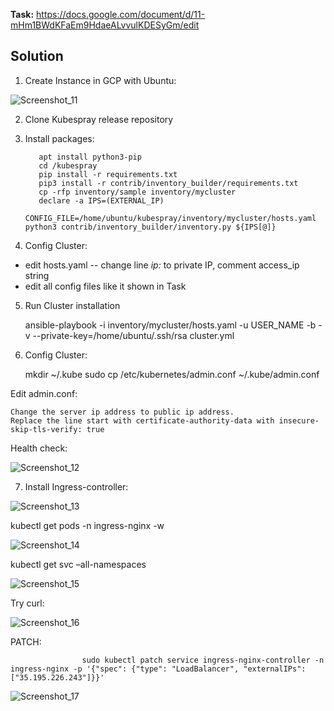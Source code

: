**Task:** https://docs.google.com/document/d/11-mHm1BWdKFaEm9HdaeALvvulKDESyGm/edit

## Solution

1. Create Instance in GCP with Ubuntu:

![Screenshot_11](https://user-images.githubusercontent.com/79985930/216808382-ee0ab4a9-1e1d-46f1-9e64-a8185e733b17.png)

2. Clone Kubespray release  repository

3. Install packages:

          apt install python3-pip
          cd /kubespray
          pip install -r requirements.txt
          pip3 install -r contrib/inventory_builder/requirements.txt
          cp -rfp inventory/sample inventory/mycluster
          declare -a IPS=(EXTERNAL_IP)
          CONFIG_FILE=/home/ubuntu/kubespray/inventory/mycluster/hosts.yaml python3 contrib/inventory_builder/inventory.py ${IPS[@]}
    
    
4. Config Cluster:

- edit hosts.yaml -- change line *ip:* to private IP, comment access_ip string
- edit all config files like it shown in Task

5. Run Cluster installation 

    ansible-playbook -i inventory/mycluster/hosts.yaml -u USER_NAME -b -v --private-key=/home/ubuntu/.ssh/rsa cluster.yml
    
6. Config Cluster:

    mkdir ~/.kube
    sudo cp /etc/kubernetes/admin.conf ~/.kube/admin.conf

Edit admin.conf:

    Change the server ip address to public ip address.
    Replace the line start with certificate-authority-data with insecure-skip-tls-verify: true

Health check:

![Screenshot_12](https://user-images.githubusercontent.com/79985930/216811227-1ab21824-222f-4ba1-842f-10614fd543df.png)

7. Install Ingress-controller:

![Screenshot_13](https://user-images.githubusercontent.com/79985930/216811688-18ebaeb1-d8c9-4859-8bf6-f033c931582f.png)

kubectl get pods -n ingress-nginx -w

![Screenshot_14](https://user-images.githubusercontent.com/79985930/216811737-188c6ef4-b367-4a04-8b24-99ca8455cfad.png)

kubectl get svc –all-namespaces

![Screenshot_15](https://user-images.githubusercontent.com/79985930/216811818-6d8fdde3-1204-47c3-b9fa-26b6f318051d.png)

Try curl: 

![Screenshot_16](https://user-images.githubusercontent.com/79985930/216818695-56ca4fc9-bbb0-4642-8ec4-3a369c3d96df.png)

PATCH: 

                    sudo kubectl patch service ingress-nginx-controller -n ingress-nginx -p '{"spec": {"type": "LoadBalancer", "externalIPs":["35.195.226.243"]}}'
                    
![Screenshot_17](https://user-images.githubusercontent.com/79985930/216820071-8fe8c018-d088-4d57-9780-3a9c169ea545.png)
